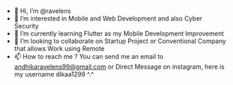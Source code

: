 - 👋 Hi, I’m @ravelens
- 👀 I’m interested in Mobile and Web Development and also Cyber Security
- 🌱 I’m currently learning Flutter as my Mobile Development Improvement
- 💞️ I’m looking to collaborate on Startup Project or Conventional Company that allows Work using Remote
- 📫 How to reach me ? You can send me an email to andhikaravelens99@gmail.com or Direct Message on instagram, here is my username dikaa1299 ^.^

<!---
ravelens/ravelens is a ✨ special ✨ repository because its `README.md` (this file) appears on your GitHub profile.
You can click the Preview link to take a look at your changes.
--->
